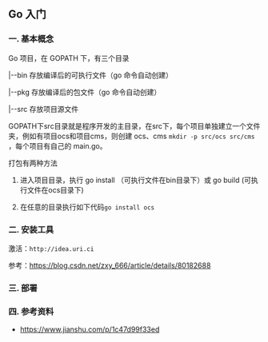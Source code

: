 ## Go 入门

### 一. 基本概念

Go 项目，在 GOPATH 下，有三个目录

|--bin	存放编译后的可执行文件（go 命令自动创建）

|--pkg	存放编译后的包文件（go 命令自动创建）

|--src	存放项目源文件



GOPATH下src目录就是程序开发的主目录，在src下，每个项目单独建立一个文件夹，例如有项目ocs和项目cms，则创建 ocs、cms `mkdir -p src/ocs src/cms ` ，每个项目有自己的 main.go。

打包有两种方法

1. 进入项目目录，执行 go install （可执行文件在bin目录下）或 go build (可执行文件在ocs目录下)

2. 在任意的目录执行如下代码`go install ocs`

### 二. 安装工具

激活：`http://idea.uri.ci`

参考：https://blog.csdn.net/zxy_666/article/details/80182688

### 三. 部署



### 四. 参考资料

- https://www.jianshu.com/p/1c47d99f33ed